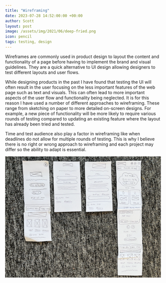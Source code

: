 ```yaml
---
title: "Wireframing"
date: 2023-07-28 14:52:00:00 +00:00
author: Scott
layout: post
image: /assets/img/2021/06/deep-fried.png
icon: pencil
tags: testing, design
---
```


Wireframes are commonly used in product design to layout the content and functionality of a page before having to implement the brand and visual guidelines. They are a quick alternative to UI design allowing designers to test different layouts and user flows.

While designing products in the past I have found that testing the UI will often result in the user focusing on the less important features of the web page such as text and visuals. This can often lead to more important aspects of the user flow and functionality being neglected. It is for this reason I have used a number of different approaches to wireframing. These range from sketching on paper to more detailed on-screen designs. For example, a new piece of functionality will be more likely to require various rounds of testing compared to updating an existing feature where the layout has already been tried and tested. 

Time and test audience also play a factor in wireframing like when deadlines do not allow for multiple rounds of testing. This is why I believe there is no right or wrong approach to wireframing and each project may differ so the ability to adapt is essential.


<div class="imgblock">
    <img src="/assets/img/paperwireframe.png"/>
</div>